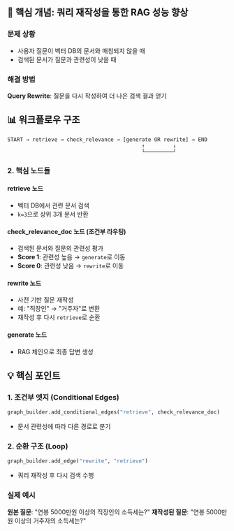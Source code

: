 ## 🎯 핵심 개념: 쿼리 재작성을 통한 RAG 성능 향상

### 문제 상황

- 사용자 질문이 벡터 DB의 문서와 매칭되지 않을 때
- 검색된 문서가 질문과 관련성이 낮을 때

### 해결 방법

**Query Rewrite**: 질문을 다시 작성하여 더 나은 검색 결과 얻기

## 📊 워크플로우 구조

```
START → retrieve → check_relevance → [generate OR rewrite] → END
                                           ↑         ↓
                                           └─────────┘
```

### 2. 핵심 노드들

#### retrieve 노드

- 벡터 DB에서 관련 문서 검색
- `k=3`으로 상위 3개 문서 반환

#### check_relevance_doc 노드 (조건부 라우팅)

- 검색된 문서와 질문의 관련성 평가
- **Score 1**: 관련성 높음 → `generate`로 이동
- **Score 0**: 관련성 낮음 → `rewrite`로 이동

#### rewrite 노드

- 사전 기반 질문 재작성
- 예: "직장인" → "거주자"로 변환
- 재작성 후 다시 `retrieve`로 순환

#### generate 노드

- RAG 체인으로 최종 답변 생성

## 💡 핵심 포인트

### 1. 조건부 엣지 (Conditional Edges)

```python
graph_builder.add_conditional_edges("retrieve", check_relevance_doc)
```

- 문서 관련성에 따라 다른 경로로 분기

### 2. 순환 구조 (Loop)

```python
graph_builder.add_edge("rewrite", "retrieve")
```

- 쿼리 재작성 후 다시 검색 수행

### 실제 예시

**원본 질문**: "연봉 5000만원 이상의 직장인의 소득세는?"
**재작성된 질문**: "연봉 5000만원 이상의 거주자의 소득세는?"
